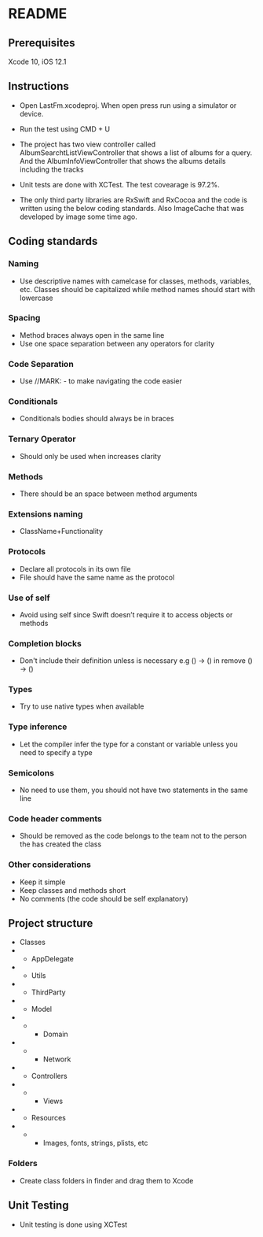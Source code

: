 
# README #

## Prerequisites ##

Xcode 10, iOS 12.1

## Instructions ##

* Open LastFm.xcodeproj. When open press run using a simulator or device.

* Run the test using CMD + U

* The project has two view controller called AlbumSearchtListViewController that shows a list of albums for a query. And the AlbumInfoViewController that shows the albums details including the tracks

* Unit tests are done with XCTest. The test covearage is 97.2%.

* The only third party libraries are RxSwift and RxCocoa and the code is written using the below coding standards. Also ImageCache that was developed by image some time ago.

## Coding standards ##

### Naming ###

* Use descriptive names with camelcase for classes, methods, variables, etc. Classes should be capitalized while method names should start with lowercase 

### Spacing ###

* Method braces always open in the same line
* Use one space separation between any operators for clarity

### Code Separation ###

* Use //MARK: - to make navigating the code easier

### Conditionals ###

* Conditionals bodies should always be in braces

### Ternary Operator ###

* Should only be used when increases clarity

### Methods ###

* There should be an space between method arguments

### Extensions naming ###

* ClassName+Functionality

### Protocols ###

* Declare all protocols in its own file
* File should have the same name as the protocol

### Use of self ###

* Avoid using self since Swift doesn’t require it to access objects or methods

### Completion blocks ###

* Don't include their definition unless is necessary e.g () -> () in remove () -> ()

### Types ###

* Try to use native types when available

### Type inference ###

* Let the compiler infer the type for a constant or variable unless you need to specify a type

### Semicolons ###

* No need to use them, you should not have two statements in the same line

### Code header comments ###

* Should be removed as the code belongs to the team not to the person the has created the class

### Other considerations ###

* Keep it simple
* Keep classes and methods short
* No comments (the code should be self explanatory)

## Project structure ##

* Classes
* * AppDelegate
* * Utils
* * ThirdParty 
* * Model
* * * Domain
* * * Network 
* * Controllers
* * * Views 
* * Resources
* * * Images, fonts, strings, plists, etc

### Folders ###

* Create class folders in finder and drag them to Xcode

## Unit Testing ##

* Unit testing is done using XCTest
